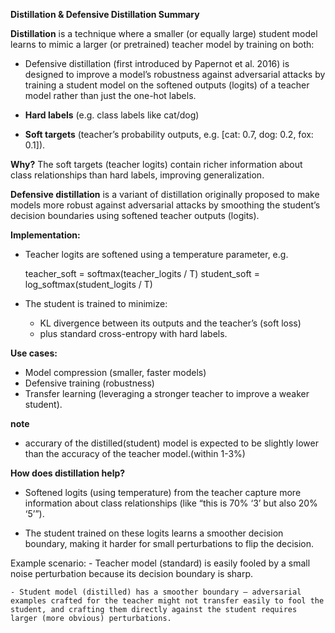 **Distillation & Defensive Distillation Summary**

**Distillation** is a technique where a smaller (or equally large) student model learns to mimic a larger (or pretrained) teacher model by training on both:
- Defensive distillation (first introduced by Papernot et al. 2016) is designed to improve a model’s robustness against adversarial attacks by training a student model on the softened outputs (logits) of a teacher model rather than just the one-hot labels.



- **Hard labels** (e.g. class labels like cat/dog)
- **Soft targets** (teacher’s probability outputs, e.g. \[cat: 0.7, dog: 0.2, fox: 0.1]).

**Why?** The soft targets (teacher logits) contain richer information about class relationships than hard labels, improving generalization.

**Defensive distillation** is a variant of distillation originally proposed to make models more robust against adversarial attacks by smoothing the student’s decision boundaries using softened teacher outputs (logits).

**Implementation:**

- Teacher logits are softened using a temperature parameter, e.g.

  teacher_soft = softmax(teacher_logits / T)
  student_soft = log_softmax(student_logits / T)

- The student is trained to minimize:

  - KL divergence between its outputs and the teacher’s (soft loss)
  - plus standard cross-entropy with hard labels.

**Use cases:**

- Model compression (smaller, faster models)
- Defensive training (robustness)
- Transfer learning (leveraging a stronger teacher to improve a weaker student).

**note**
- accurary of the distilled(student) model is expected to be 
  slightly lower than the accuracy of the teacher model.(within 1-3%) 

**How does distillation help?**

- Softened logits (using temperature) from the teacher capture more information about class relationships (like “this is 70% ‘3’ but also 20% ‘5’”).

- The student trained on these logits learns a smoother decision boundary, making it harder for small perturbations to flip the decision.

Example scenario:
    - Teacher model (standard) is easily fooled by a small noise perturbation because its decision boundary is sharp.

    - Student model (distilled) has a smoother boundary — adversarial examples crafted for the teacher might not transfer easily to fool the student, and crafting them directly against the student requires larger (more obvious) perturbations.